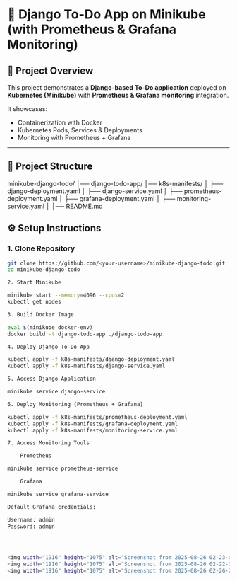 # 📝 Django To-Do App on Minikube (with Prometheus & Grafana Monitoring)

## 📌 Project Overview
This project demonstrates a **Django-based To-Do application** deployed on **Kubernetes (Minikube)** with **Prometheus & Grafana monitoring** integration.

It showcases:
- Containerization with Docker  
- Kubernetes Pods, Services & Deployments  
- Monitoring with Prometheus + Grafana  

---

## 📂 Project Structure
minikube-django-todo/
│── django-todo-app/
│── k8s-manifests/
│ ├── django-deployment.yaml
│ ├── django-service.yaml
│ ├── prometheus-deployment.yaml
│ ├── grafana-deployment.yaml
│ ├── monitoring-service.yaml
│
│── README.md




## ⚙️ Setup Instructions

### 1. Clone Repository
```bash
git clone https://github.com/<your-username>/minikube-django-todo.git
cd minikube-django-todo

2. Start Minikube

minikube start --memory=4096 --cpus=2
kubectl get nodes

3. Build Docker Image

eval $(minikube docker-env)
docker build -t django-todo-app ./django-todo-app

4. Deploy Django To-Do App

kubectl apply -f k8s-manifests/django-deployment.yaml
kubectl apply -f k8s-manifests/django-service.yaml

5. Access Django Application

minikube service django-service

6. Deploy Monitoring (Prometheus + Grafana)

kubectl apply -f k8s-manifests/prometheus-deployment.yaml
kubectl apply -f k8s-manifests/grafana-deployment.yaml
kubectl apply -f k8s-manifests/monitoring-service.yaml

7. Access Monitoring Tools

    Prometheus

minikube service prometheus-service

    Grafana

minikube service grafana-service

Default Grafana credentials:

Username: admin
Password: admin




<img width="1916" height="1075" alt="Screenshot from 2025-08-26 02-23-01" src="https://github.com/user-attachments/assets/2770b3f2-0a6c-49b6-b720-2ea57ff3fe7a" />
<img width="1916" height="1075" alt="Screenshot from 2025-08-26 02-22-38" src="https://github.com/user-attachments/assets/2e34d0d5-e725-4a7c-a43f-23c2a85f70fd" />
<img width="1916" height="1075" alt="Screenshot from 2025-08-26 02-26-22" src="https://github.com/user-attachments/assets/b8978501-900f-4ae7-bc54-e08bb51e8b2b" />

